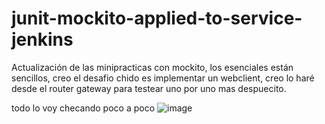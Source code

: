 ﻿# junit-mockito-applied-to-service-jenkins

Actualización de las minipracticas con mockito, los esenciales están sencillos, creo el desafio chido 
es implementar un webclient, creo lo haré desde el router gateway para testear uno por uno mas despuecito.

todo lo voy checando poco a poco
![image](https://github.com/user-attachments/assets/0e3b670a-42d8-4881-bc90-e356ef208074)
